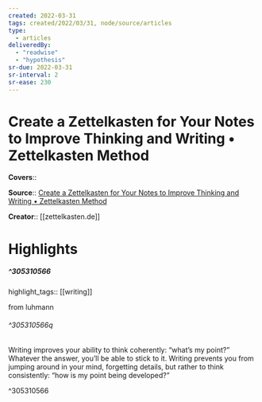 ```yaml
---
created: 2022-03-31
tags: created/2022/03/31, node/source/articles
type: 
  - articles
deliveredBy: 
  - "readwise"
  - "hypothesis"
sr-due: 2022-03-31
sr-interval: 2
sr-ease: 230
---
```

# Create a Zettelkasten for Your Notes to Improve Thinking and Writing • Zettelkasten Method

**Covers**:: 

**Source**:: [Create a Zettelkasten for Your Notes to Improve Thinking and Writing • Zettelkasten Method](https://zettelkasten.de/posts/zettelkasten-improves-thinking-writing/)

**Creator**:: [[zettelkasten.de]]

# Highlights
##### ^305310566

highlight_tags:: [[writing]]   

from luhmann  

###### ^305310566q

Writing improves your ability to think coherently: “what’s my point?” Whatever the answer, you’ll be able to stick to it.
Writing prevents you from jumping around in your mind, forgetting details, but rather to think consistently: “how is my point being developed?” 

^305310566

